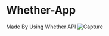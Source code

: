 # Whether-App
Made By Using Whether API 
![Capture](https://github.com/user-attachments/assets/ccc9eac8-d41b-4efe-9513-9661ab4db89f)
